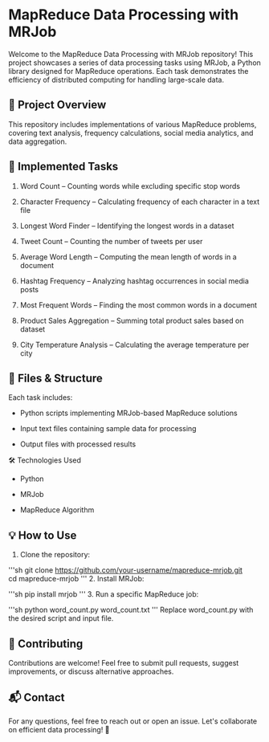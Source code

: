 # MapReduce Data Processing with MRJob
Welcome to the MapReduce Data Processing with MRJob repository! This project showcases a series of data processing tasks using MRJob, a Python library designed for MapReduce operations. Each task demonstrates the efficiency of distributed computing for handling large-scale data.

## 📌 Project Overview
This repository includes implementations of various MapReduce problems, covering text analysis, frequency calculations, social media analytics, and data aggregation.

## 🚀 Implemented Tasks
1. Word Count – Counting words while excluding specific stop words

2. Character Frequency – Calculating frequency of each character in a text file

3. Longest Word Finder – Identifying the longest words in a dataset

4. Tweet Count – Counting the number of tweets per user

5. Average Word Length – Computing the mean length of words in a document

6. Hashtag Frequency – Analyzing hashtag occurrences in social media posts

7. Most Frequent Words – Finding the most common words in a document

8. Product Sales Aggregation – Summing total product sales based on dataset

9. City Temperature Analysis – Calculating the average temperature per city

## 📂 Files & Structure
Each task includes:

* Python scripts implementing MRJob-based MapReduce solutions

* Input text files containing sample data for processing

* Output files with processed results

🛠️ Technologies Used
* Python

* MRJob

* MapReduce Algorithm

## 💡 How to Use
1. Clone the repository:

'''sh
git clone https://github.com/your-username/mapreduce-mrjob.git  
cd mapreduce-mrjob
'''
2. Install MRJob:

'''sh
pip install mrjob
'''
3. Run a specific MapReduce job:

'''sh
python word_count.py word_count.txt
'''
Replace word_count.py with the desired script and input file.

## 📢 Contributing
Contributions are welcome! Feel free to submit pull requests, suggest improvements, or discuss alternative approaches.

## 📬 Contact
For any questions, feel free to reach out or open an issue. Let's collaborate on efficient data processing! 🚀
